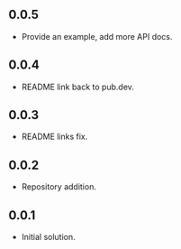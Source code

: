 ## 0.0.5

* Provide an example, add more API docs.

## 0.0.4

* README link back to pub.dev.

## 0.0.3

* README links fix.

## 0.0.2

* Repository addition.

## 0.0.1

* Initial solution.